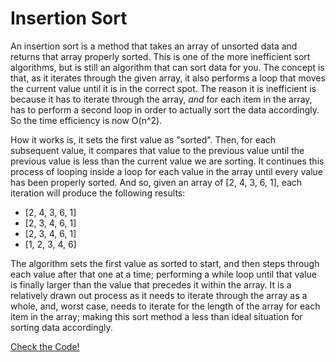 # Insertion Sort

An insertion sort is a method that takes an array of unsorted data and returns that array properly sorted.  This is one of the more inefficient sort algorithms, but is still an algorithm that can sort data for you.  The concept is that, as it iterates through the given array, it also performs a loop that moves the current value until it is in the correct spot.  The reason it is inefficient is because it has to iterate through the array, *and* for each item in the array, has to perform a second loop in order to actually sort the data accordingly.  So the time efficiency is now O\(n^2\).

How it works is, it sets the first value as "sorted".  Then, for each subsequent value, it compares that value to the previous value until the previous value is less than the current value we are sorting.  It continues this process of looping inside a loop for each value in the array until every value has been properly sorted.  And so, given an array of \[2, 4, 3, 6, 1\], each iteration will produce the following results:

- \[2, 4, 3, 6, 1\]
- \[2, 3, 4, 6, 1\]
- \[2, 3, 4, 6, 1\]
- \[1, 2, 3, 4, 6\]

The algorithm sets the first value as sorted to start, and then steps through each value after that one at a time; performing a while loop until that value is finally larger than the value that precedes it within the array.  It is a relatively drawn out process as it needs to iterate through the array as a whole, and, worst case, needs to iterate for the length of the array for each item in the array; making this sort method a less than ideal situation for sorting data accordingly.

[Check the Code!](../../Challenges/Sorts/InsertionSort.cs)